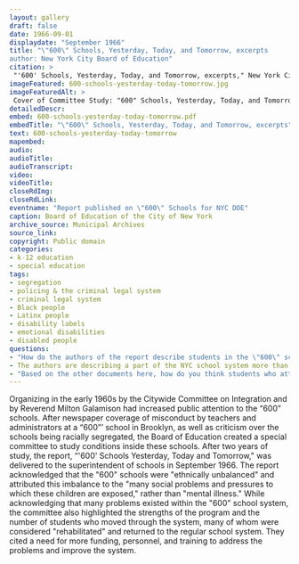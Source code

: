 ```yaml
--- 
layout: gallery
draft: false
date: 1966-09-01
displaydate: "September 1966"
title: "\"600\" Schools, Yesterday, Today, and Tomorrow, excerpts
author: New York City Board of Education"
citation: >
 "'600' Schools, Yesterday, Today, and Tomorrow, excerpts," New York City Board of Education, in New York City Civil Rights History Project, Accessed: [Month Day, Year], https://nyccivilrightshistory.org/gallery/600-schools-yesterday-today-tomorrow.
imageFeatured: 600-schools-yesterday-today-tomorrow.jpg
imageFeaturedAlt: >
 Cover of Committee Study: "600" Schools, Yesterday, Today, and Tomorrow
detailedDescr: 
embed: 600-schools-yesterday-today-tomorrow.pdf
embedTitle: "\"600\" Schools, Yesterday, Today, and Tomorrow, excerpts"
text: 600-schools-yesterday-today-tomorrow
mapembed: 
audio: 
audioTitle: 
audioTranscript: 
video: 
videoTitle: 
closeRdImg: 
closeRdLink: 
eventname: "Report published on \"600\" Schools for NYC DOE"
caption: Board of Education of the City of New York
archive_source: Municipal Archives
source_link: 
copyright: Public domain
categories: 
- k-12 education
- special education
tags: 
- segregation
- policing & the criminal legal system
- criminal legal system
- Black people
- Latinx people
- disability labels
- emotional disabilities
- disabled people
questions:
- "How do the authors of the report describe students in the \"600\" schools? How do they describe the schools?"
- The authors are describing a part of the NYC school system more than fifty years ago. What parts of their description seem similar to schools in NYC today? What parts have changed?
- "Based on the other documents here, how do you think students who attended the \"600\" schools? How would their descriptions have compared to those of the report’s authors?"
--- 
```


Organizing in the early 1960s by the Citywide Committee on Integration and by Reverend Milton Galamison had increased public attention to the “600” schools. After newspaper coverage of misconduct by teachers and administrators at a “600”’ school in Brooklyn, as well as criticism over the schools being racially segregated, the Board of Education created a special committee to study conditions inside these schools. After two years of study, the report, “'600' Schools Yesterday, Today and Tomorrow," was delivered to the superintendent of schools in September 1966. The report acknowledged that the "600" schools were "ethnically unbalanced" and attributed this imbalance to the "many social problems and pressures to which these children are exposed," rather than "mental illness." While acknowledging that many problems existed within the "600" school system, the committee also highlighted the strengths of the program and the number of students who moved through the system, many of whom were considered "rehabilitated" and returned to the regular school system. They cited a need for more funding, personnel, and training to address the problems and improve the system.
